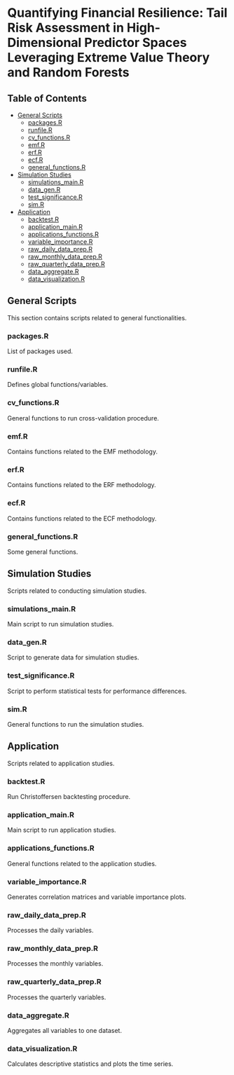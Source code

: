 # Quantifying Financial Resilience: Tail Risk Assessment in High-Dimensional Predictor Spaces Leveraging Extreme Value Theory and Random Forests

## Table of Contents
- [General Scripts](#general-scripts)
  - [packages.R](#packagesr)
  - [runfile.R](#runfiler)
  - [cv_functions.R](#cv_functionsr)
  - [emf.R](#emfr)
  - [erf.R](#erfr)
  - [ecf.R](#ecfr)
  - [general_functions.R](#general_functionsr)
- [Simulation Studies](#simulation-studies)
  - [simulations_main.R](#simulations_mainr)
  - [data_gen.R](#datagenr)
  - [test_significance.R](#test_significancer)
  - [sim.R](#simr)
- [Application](#application)
  - [backtest.R](#backtestr)
  - [application_main.R](#application_mainr)
  - [applications_functions.R](#applications_functionsr)
  - [variable_importance.R](#variable_importancer)
  - [raw_daily_data_prep.R](#raw_daily_data_prepr)
  - [raw_monthly_data_prep.R](#raw_monthly_data_prepr)
  - [raw_quarterly_data_prep.R](#raw_quarterly_data_prepr)
  - [data_aggregate.R](#data_aggregater)
  - [data_visualization.R](#data_visualizationr)

## General Scripts
This section contains scripts related to general functionalities.

### packages.R
List of packages used.

### runfile.R
Defines global functions/variables.

### cv_functions.R
General functions to run cross-validation procedure.

### emf.R
Contains functions related to the EMF methodology.

### erf.R
Contains functions related to the ERF methodology.

### ecf.R
Contains functions related to the ECF methodology.

### general_functions.R
Some general functions.

## Simulation Studies
Scripts related to conducting simulation studies.

### simulations_main.R
Main script to run simulation studies.

### data_gen.R
Script to generate data for simulation studies.

### test_significance.R
Script to perform statistical tests for performance differences.

### sim.R
General functions to run the simulation studies.

## Application
Scripts related to application studies.

### backtest.R
Run Christoffersen backtesting procedure.

### application_main.R
Main script to run application studies.

### applications_functions.R
General functions related to the application studies.

### variable_importance.R
Generates correlation matrices and variable importance plots.

### raw_daily_data_prep.R
Processes the daily variables.

### raw_monthly_data_prep.R
Processes the monthly variables.

### raw_quarterly_data_prep.R
Processes the quarterly variables.

### data_aggregate.R
Aggregates all variables to one dataset.

### data_visualization.R
Calculates descriptive statistics and plots the time series.
